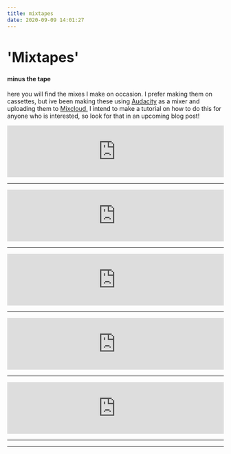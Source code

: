 ```yaml
---
title: mixtapes
date: 2020-09-09 14:01:27
---
```




  <h1 style="font-size:2rem;">'Mixtapes'</h1>
  <h4>minus the tape </h4>
  <p>here you will find the mixes I make on occasion. I prefer making them on cassettes, but ive been making these using <a href="https://www.audacityteam.org/">Audacity</a> as a mixer and uploading them to <a href="mixcloud.com">Mixcloud.</a> I intend to make a tutorial on how to do this for anyone who is interested, so look for that in an upcoming blog post! </p>

  
  <main class="hg__main">
  <div class="mixtapes">
  <iframe width="100%" height="120" src="https://www.mixcloud.com/widget/iframe/?hide_cover=1&light=1&feed=%2Fdrennilso%2Ffrom-a-window-ii%2F" frameborder="0" ></iframe>
  <hr>
  
  <iframe width="100%" height="120" src="https://www.mixcloud.com/widget/iframe/?hide_cover=1&light=1&feed=%2Fdrennilso%2Ffrom-a-window%2F" frameborder="0" ></iframe>
    <hr>

  <iframe width="100%" height="120" src="https://www.mixcloud.com/widget/iframe/?hide_cover=1&light=1&feed=%2Fdrennilso%2Fthe-quiet-side-songs-for-a-type-of-snow%2F" frameborder="0" ></iframe>
    <hr>

  <iframe width="100%" height="120" src="https://www.mixcloud.com/widget/iframe/?hide_cover=1&light=1&feed=%2Fdrennilso%2Fgoodnature-mix-01-side-b%2F" frameborder="0" ></iframe>
    <hr>

  <iframe width="100%" height="120" src="https://www.mixcloud.com/widget/iframe/?hide_cover=1&light=1&feed=%2Fdrennilso%2Fgoodnature-mix-01-side-a%2F" frameborder="0" ></iframe>
</div>
<hr>

<hr>


  </main>
  